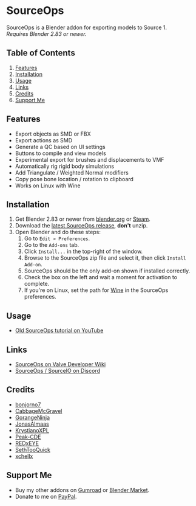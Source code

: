 # SourceOps
SourceOps is a Blender addon for exporting models to Source 1. \
*Requires Blender 2.83 or newer.*

## Table of Contents
1. [Features](#features)
2. [Installation](#installation)
3. [Usage](#usage)
4. [Links](#links)
4. [Credits](#credits)
5. [Support Me](#support-me)

## Features
- Export objects as SMD or FBX
- Export actions as SMD
- Generate a QC based on UI settings
- Buttons to compile and view models
- Experimental export for brushes and displacements to VMF
- Automatically rig rigid body simulations
- Add Triangulate / Weighted Normal modifiers
- Copy pose bone location / rotation to clipboard
- Works on Linux with Wine

## Installation
1. Get Blender 2.83 or newer from [blender.org](https://www.blender.org/download/) or [Steam](steam://rungameid/365670).
2. Download the [latest SourceOps release](https://github.com/bonjorno7/SourceOps/releases), **don't** unzip.
3. Open Blender and do these steps:
    1. Go to `Edit > Preferences`.
    2. Go to the `Add-ons` tab.
    3. Click `Install...` in the top-right of the window.
    4. Browse to the SourceOps zip file and select it, then click `Install Add-on`.
    5. SourceOps should be the only add-on shown if installed correctly.
    6. Check the box on the left and wait a moment for activation to complete.
    7. If you're on Linux, set the path for [Wine](https://www.winehq.org/) in the SourceOps preferences.

## Usage
- [Old SourceOps tutorial on YouTube](https://www.youtube.com/watch?v=kRCIWQZywMs)

## Links
- [SourceOps on Valve Developer Wiki](https://developer.valvesoftware.com/wiki/SourceOps)
- [SourceOps / SourceIO on Discord](https://discord.gg/N35zhHm)

## Credits
- [bonjorno7](https://github.com/bonjorno7/SourceOps)
- [CabbageMcGravel](https://github.com/CabbageMcGravel)
- [GorangeNinja](https://github.com/GorangeNinja)
- [JonasAlmaas](https://github.com/JonasAlmaas)
- [KrystianoXPL](https://github.com/KrystianoXPL)
- [Peak-CDE](https://github.com/Peak-CDE)
- [REDxEYE](https://github.com/REDxEYE)
- [SethTooQuick](https://github.com/SethTooQuick)
- [xchellx](https://github.com/xchellx)

## Support Me
- Buy my other addons on [Gumroad](https://bonjorno7.gumroad.com/) or [Blender Market](https://blendermarket.com/creators/bonjorno7).
- Donate to me on [PayPal](https://www.paypal.com/cgi-bin/webscr?cmd=_s-xclick&hosted_button_id=43R2CKWLJZ78S).
